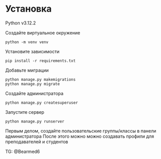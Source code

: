 # Установка

Python v3.12.2

Создайте виртуальное окружение
```
python -m venv venv
```

Установите зависимости
```
pip install -r requirements.txt
```

Добавьте миграции
```
python manage.py makemigrations
python manage.py migrate
```

Создайте администратора
```
python manage.py createsuperuser
```

Запустите сервер
```
python manage.py runserver
```
Первым делом, создайте пользовательские группы/классы в панели администратора
После этого можно можно создавать профили для преподавателей и студентов


TG: @Bearmed6